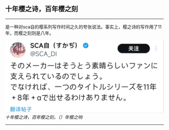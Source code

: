 ## 十年樱之诗，百年樱之刻

---

是一种对sca自的樱系列写作时间之久的夸张说法。事实上，樱之诗的写作用了11年，而樱之刻则是八年。

![image](../asset/十年樱之诗，百年樱之刻/11+8+α.jpg)
*十年樱之诗，百年樱之刻，（）年樱之响*


---